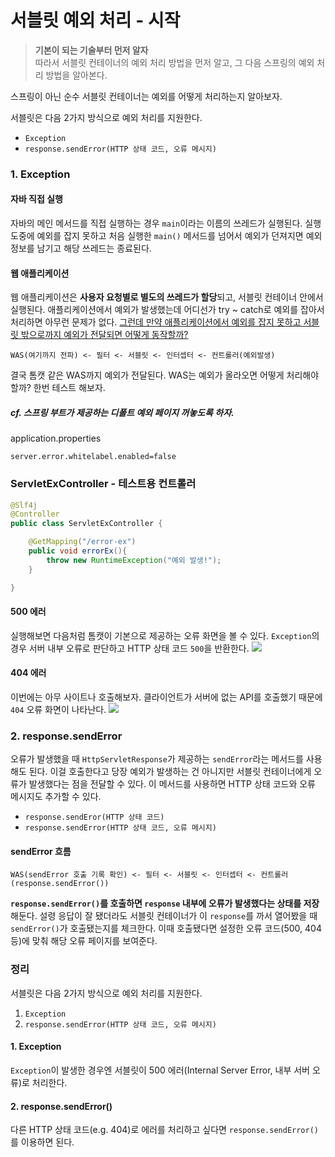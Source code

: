 # 서블릿 예외 처리 - 시작

> **기본이 되는 기술부터 먼저 알자**
> <br/>
> 따라서 서블릿 컨테이너의 예외 처리 방법을 먼저 알고, 그 다음 스프링의 예외 처리 방법을 알아본다.

스프링이 아닌 순수 서블릿 컨테이너는 예외를 어떻게 처리하는지 알아보자.

서블릿은 다음 2가지 방식으로 예외 처리를 지원한다.
- `Exception`
- `response.sendError(HTTP 상태 코드, 오류 메시지)`

### 1. Exception
#### 자바 직접 실행
자바의 메인 메서드를 직접 실행하는 경우 `main`이라는 이름의 쓰레드가 실행된다.
실행 도중에 예외를 잡지 못하고 처음 실행한 `main()` 메서드를 넘어서 예외가 던져지면 예외 정보를 남기고 해당 쓰레드는 종료된다.

#### 웹 애플리케이션
웹 애플리케이션은 **사용자 요청별로 별도의 쓰레드가 할당**되고, 서블릿 컨테이너 안에서 실행된다.
애플리케이션에서 예외가 발생했는데 어디선가 try ~ catch로 예외를 잡아서 처리하면 아무런 문제가 없다. 
<u>그런데 만약 애플리케이션에서 예외를 잡지 못하고 서블릿 밖으로까지 예외가 전달되면 어떻게 동작할까?</u>

```
WAS(여기까지 전파) <- 필터 <- 서블릿 <- 인터셉터 <- 컨트롤러(예외발생)
```

결국 톰캣 같은 WAS까지 예외가 전달된다. WAS는 예외가 올라오면 어떻게 처리해야 할까? 한번 테스트 해보자.

##### cf. 스프링 부트가 제공하는 디폴트 예외 페이지 꺼놓도록 하자.
application.properties
```
server.error.whitelabel.enabled=false
```


### ServletExController - 테스트용 컨트롤러
```java
@Slf4j
@Controller
public class ServletExController {

    @GetMapping("/error-ex")
    public void errorEx(){
        throw new RuntimeException("예외 발생!");
    }

}
```

#### 500 에러
실행해보면 다음처럼 톰캣이 기본으로 제공하는 오류 화면을 볼 수 있다.
`Exception`의 경우 서버 내부 오류로 판단하고 HTTP 상태 코드 `500`을 반환한다.
![](https://velog.velcdn.com/images/djdjdddd/post/d24c3b71-1d5e-4a1f-b0da-96316e716010/image.png)


#### 404 에러
이번에는 아무 사이트나 호출해보자.
클라이언트가 서버에 없는 API를 호출했기 때문에 `404` 오류 화면이 나타난다.
![](https://velog.velcdn.com/images/djdjdddd/post/53030006-4bb2-421b-9acf-d10cebe36dd3/image.png)



### 2. response.sendError
오류가 발생했을 때 `HttpServletResponse`가 제공하는 `sendError`라는 메서드를 사용해도 된다. 이걸 호출한다고 당장 예외가 발생하는 건 아니지만 서블릿 컨테이너에게 오류가 발생했다는 점을 전달할 수 있다. 이 메서드를 사용하면 HTTP 상태 코드와 오류 메시지도 추가할 수 있다.

- `response.sendEror(HTTP 상태 코드)`
- `response.sendError(HTTP 상태 코드, 오류 메시지)`

#### sendError 흐름
```
WAS(sendError 호출 기록 확인) <- 필터 <- 서블릿 <- 인터셉터 <- 컨트롤러(response.sendError())
```

**`response.sendError()`를 호출하면 `response` 내부에 오류가 발생했다는 상태를 저장**해둔다. 
설령 응답이 잘 됐더라도 서블릿 컨테이너가 이 `response`를 까서 열어봤을 때 `sendError()`가 호출됐는지를 체크한다.
이때 호출됐다면 설정한 오류 코드(500, 404 등)에 맞춰 해당 오류 페이지를 보여준다.


### 정리
서블릿은 다음 2가지 방식으로 예외 처리를 지원한다.
1. `Exception`
2. `response.sendError(HTTP 상태 코드, 오류 메시지)`

#### 1. Exception
`Exception`이 발생한 경우엔 서블릿이 500 에러(Internal Server Error, 내부 서버 오류)로 처리한다.

#### 2. response.sendError()
다른 HTTP 상태 코드(e.g. 404)로 에러를 처리하고 싶다면 `response.sendError()`를 이용하면 된다.